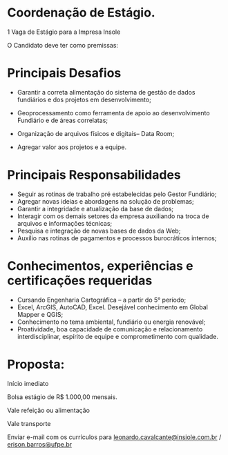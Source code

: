 # Coordenação de Estágio.

1 Vaga de Estágio para a Impresa Insole 


O Candidato deve ter como premissas:

# Principais Desafios

 - Garantir a correta alimentação do sistema de gestão de dados
   fundiários e dos projetos em desenvolvimento; 
 - Geoprocessamento como ferramenta de apoio ao desenvolvimento   
   Fundiário e de áreas correlatas;
  - Organização de arquivos físicos e digitais– Data Room;

  
 - Agregar valor aos projetos e a equipe.

# Principais Responsabilidades

 - Seguir as rotinas de trabalho pré estabelecidas pelo Gestor
   Fundiário;
 - Agregar novas ideias e abordagens na solução de problemas;
 - Garantir a integridade e atualização da base de dados;
 - Interagir com os demais setores da empresa auxiliando na troca de
   arquivos e informações técnicas;
 - Pesquisa e integração de novas bases de dados da Web;
 - Auxílio nas rotinas de pagamentos e processos burocráticos internos;

# Conhecimentos, experiências e certificações requeridas

 - Cursando Engenharia Cartográfica – a partir do 5° período;
 - Excel, ArcGIS, AutoCAD, Excel. Desejável conhecimento em Global
   Mapper e QGIS;
 - Conhecimento no tema ambiental, fundiário ou energia renovável;
 - Proatividade, boa capacidade de comunicação e relacionamento
   interdisciplinar, espírito de equipe e comprometimento com qualidade.

# Proposta:

Início imediato

Bolsa estágio de R$ 1.000,00 mensais.

Vale refeição ou alimentação

Vale transporte

Enviar e-mail com os currículos para leonardo.cavalcante@insiole.com.br / erison.barros@ufpe.br



<!--stackedit_data:
eyJoaXN0b3J5IjpbLTUxODcyNjIxNywtODM4NjI3MzQ3LC05Mj
MxMDk0ODddfQ==
-->